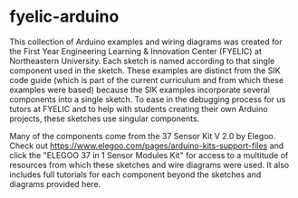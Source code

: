 # fyelic-arduino

This collection of Arduino examples and wiring diagrams was created for the First Year Engineering Learning & Innovation Center (FYELIC) at Northeastern University.
Each sketch is named according to that single component used in the sketch. These examples are distinct from the SIK code guide (which is part of the current 
curriculum and from which these examples were based) because the SIK examples incorporate several components into a single sketch. To ease in the debugging process 
for us tutors at FYELIC and to help with students creating their own Arduino projects, these sketches use singular components.


Many of the components come from the 37 Sensor Kit V 2.0 by Elegoo. Check out https://www.elegoo.com/pages/arduino-kits-support-files and click the "ELEGOO 37 in 1 Sensor Modules Kit" for access to a multitude of resources from which these sketches and wire diagrams were used. It also includes full tutorials for each component beyond the sketches and diagrams provided here.
